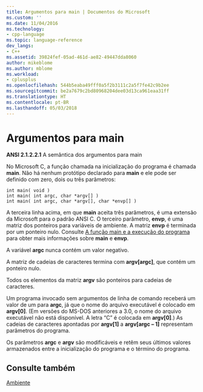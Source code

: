 ```yaml
---
title: Argumentos para main | Documentos do Microsoft
ms.custom: ''
ms.date: 11/04/2016
ms.technology:
- cpp-language
ms.topic: language-reference
dev_langs:
- C++
ms.assetid: 39824fef-05ad-461d-ae82-49447dda8060
author: mikeblome
ms.author: mblome
ms.workload:
- cplusplus
ms.openlocfilehash: 544b5eaba49fff0a5f2b3111c2a5f7fe42c9b2ee
ms.sourcegitcommit: be2a7679c2bd80968204dee03d13ca961eaa31ff
ms.translationtype: HT
ms.contentlocale: pt-BR
ms.lasthandoff: 05/03/2018
---
```

# <a name="arguments-to-main"></a>Argumentos para main
**ANSI 2.1.2.2.1** A semântica dos argumentos para main  
  
 No Microsoft C, a função chamada na inicialização do programa é chamada **main**. Não há nenhum protótipo declarado para **main** e ele pode ser definido com zero, dois ou três parâmetros:  
  
```  
int main( void )  
int main( int argc, char *argv[] )  
int main( int argc, char *argv[], char *envp[] )  
```  
  
 A terceira linha acima, em que **main** aceita três parâmetros, é uma extensão da Microsoft para o padrão ANSI C. O terceiro parâmetro, **envp**, é uma matriz dos ponteiros para variáveis de ambiente. A matriz **envp** é terminada por um ponteiro nulo. Consulte [A função main e a execução do programa](../c-language/main-function-and-program-execution.md) para obter mais informações sobre **main** e **envp**.  
  
 A variável **argc** nunca contém um valor negativo.  
  
 A matriz de cadeias de caracteres termina com **argv[argc]**, que contém um ponteiro nulo.  
  
 Todos os elementos da matriz **argv** são ponteiros para cadeias de caracteres.  
  
 Um programa invocado sem argumentos de linha de comando receberá um valor de um para **argc**, já que o nome do arquivo executável é colocado em **argv[0]**. (Em versões do MS-DOS anteriores a 3.0, o nome do arquivo executável não está disponível. A letra “C” é colocada em **argv[0]**.) As cadeias de caracteres apontadas por **argv[1]** a **argv[argc – 1]** representam parâmetros do programa.  
  
 Os parâmetros **argc** e **argv** são modificáveis e retêm seus últimos valores armazenados entre a inicialização do programa e o término do programa.  
  
## <a name="see-also"></a>Consulte também  
 [Ambiente](../c-language/environment.md)
